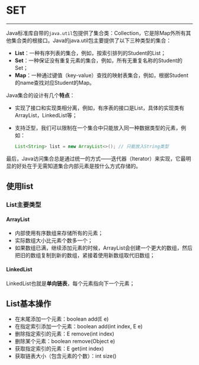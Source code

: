 # SET

---
Java标准库自带的`java.util`包提供了集合类：Collection，它是除Map外所有其他集合类的根接口。Java的java.util包主要提供了以下三种类型的集合：

- **List**：一种有序列表的集合，例如，按索引排列的Student的List；
- **Set**：一种保证没有重复元素的集合，例如，所有无重复名称的Student的Set；
- **Map**：一种通过键值（key-value）查找的映射表集合，例如，根据Student的name查找对应Student的Map。

Java集合的设计有几个**特点**：

- 实现了接口和实现类相分离，例如，有序表的接口是List，具体的实现类有ArrayList，LinkedList等；
- 支持泛型，我们可以限制在一个集合中只能放入同一种数据类型的元素，例如：

    ```java
    List<String> list = new ArrayList<>(); // 只能放入String类型
    ```

最后，Java访问集合总是通过统一的方式——迭代器（Iterator）来实现，它最明显的好处在于无需知道集合内部元素是按什么方式存储的。

## 使用list

### List主要类型

#### ArrayList

- 内部使用有序数组来存储所有的元素；
- 实际数组大小比元素个数多一个；
- 如果数组已满，继续添加元素的时候，ArrayList会创建一个更大的数组，然后把旧的数组复制到新的数组，紧接着使用新数组取代旧数组；

#### LinkedList

LinkedList也就是**单向链表**，每个元素指向下一个元素；

## List基本操作

- 在末尾添加一个元素：boolean add(E e)
- 在指定索引添加一个元素：boolean add(int index, E e)
- 删除指定索引的元素：E remove(int index)
- 删除某个元素：boolean remove(Object e)
- 获取指定索引的元素：E get(int index)
- 获取链表大小（包含元素的个数）：int size()
